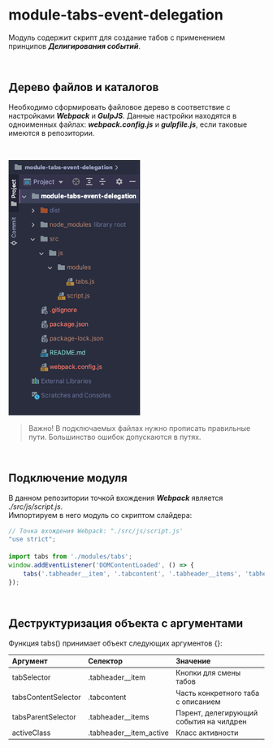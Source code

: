 # module-tabs-event-delegation
Модуль содержит скрипт для создание табов с применением принципов ___Делигирования событий___.

<br />

## Дерево файлов и каталогов
Необходимо сформировать файловое дерево в соответствие с настройками ___Webpack___ и ___GulpJS___. Данные настройки находятся в одноименных файлах: ___webpack.config.js___ и ___gulpfile.js___, если таковые имеются в репозитории.

<br />

![files](./dist/img/files.png)

> Важно! В подключаемых файлах нужно прописать правильные пути. Большинство ошибок допускаются в путях.

<br />

## Подключение модуля
В данном репозитории точкой вхождения ___Webpack___ является _./src/js/script.js_.
<br /> Импортируем в него модуль со скриптом слайдера:
```javascript
// Точка вхождения Webpack: "./src/js/script.js'
"use strict";

import tabs from './modules/tabs';
window.addEventListener('DOMContentLoaded', () => {
    tabs('.tabheader__item', '.tabcontent', '.tabheader__items', 'tabheader__item_active');
});
```
<br />

## Деструктуризация объекта с аргументами
Функция tabs() принимает объект следующих аргументов {}:

| Аргумент | Селектор | Значение | 
| :---- | :---- | :--- |
| tabSelector | .tabheader__item | Кнопки для смены табов |
| tabsContentSelector | .tabcontent | Часть конкретного таба с описанием |
| tabsParentSelector | .tabheader__items | Пэрент, делегирующий события на чилдрен |
| activeClass | .tabheader__item_active | Класс активности |

